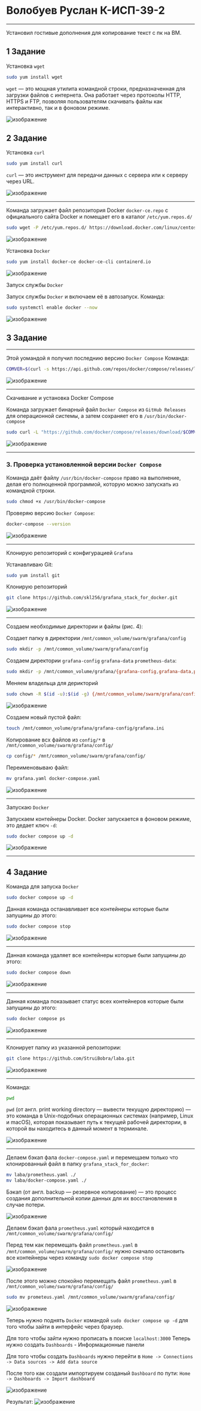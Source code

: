# Волобуев Руслан К-ИСП-39-2

***

Установил гостивые дополнения для копирование текст с пк на ВМ.

## 1 Задание

Установка `wget`

```bash
sudo yum install wget
```

`wget` — это мощная утилита командной строки, предназначенная для загрузки файлов с интернета. Она работает через протоколы HTTP, HTTPS и FTP, позволяя пользователям скачивать файлы как интерактивно, так и в фоновом режиме.

![изображение](https://github.com/user-attachments/assets/c2f5317c-5ba0-46ac-86c2-32cd7d94387a)


## 2 Задание

Установка `curl`
```bash
sudo yum install curl
```

`curl` — это инструмент для передачи данных с сервера или к серверу через URL.

![изображение](https://github.com/user-attachments/assets/30e2d0bb-c10d-4381-84eb-142a6d9f605f)

---

Команда загружает файл репозитория Docker `docker-ce.repo` с официального сайта Docker и помещает его в каталог `/etc/yum.repos.d/`

```bash
sudo wget -P /etc/yum.repos.d/ https://download.docker.com/linux/centos/docker-ce.repo
```

![изображение](https://github.com/user-attachments/assets/176b8997-0100-4bae-87c6-ac2d8485eaf4)


Установка `Docker`
 
 ```bash
sudo yum install docker-ce docker-ce-cli containerd.io
```
  
![изображение](https://github.com/user-attachments/assets/793b3543-a0ad-445c-9a2d-431ccfaeb271)


Запуск службы `Docker`

Запуск службы `Docker` и включаем её в автозапуск. 
Команда:
 ```bash
sudo systemctl enable docker --now
```

![изображение](https://github.com/user-attachments/assets/14499568-000a-41bc-ad9e-af5a89bfdf71)


## 3 Задание

---

Этой уомандой я получил последнию версию `Docker Compose`
Команда:
```bash
COMVER=$(curl -s https://api.github.com/repos/docker/compose/releases/latest | grep 'tag_name' | cut -d\" -f4)
```
  
![изображение](https://github.com/user-attachments/assets/93084380-6900-4d1a-9b9c-4ba65a481d5b)

---

Скачивание и установка Docker Compose

Команда загружает бинарный файл `Docker Compose` из `GitHub Releases` для операционной системы, а затем сохраняет его в `/usr/bin/docker-compose`

```bash
sudo curl -L "https://github.com/docker/compose/releases/download/$COMVER/docker-compose-$(uname -s)-$(uname -m)" -o /usr/bin/docker-compose
```

![изображение](https://github.com/user-attachments/assets/3f7ce01d-f9ef-4637-b562-fd8108ec460e)

---

### 3. Проверка установленной версии `Docker Compose`


Команда даёт файлу `/usr/bin/docker-compose` право на выполнение, делая его полноценной программой, которую можно запускать из командной строки.

```bash
sudo chmod +x /usr/bin/docker-compose
```

Проверяю версию `Docker Compose`:
```bash
docker-compose --version
```

![изображение](https://github.com/user-attachments/assets/a90033fc-65a1-4456-8c51-3dba5a84e794)

---

Клонирую репозиторий с конфигурацией `Grafana`

Устанавливаю Git:
```bash
sudo yum install git
```

Клонирую репозиторий
```bash
git clone https://github.com/skl256/grafana_stack_for_docker.git
```

![изображение](https://github.com/user-attachments/assets/33293314-a88e-44a5-a2b6-c671454095c6)

---

Создаем необходимые директории и файлы (рис. 4):

Создает папку в директории `/mnt/common_volume/swarm/grafana/config`
```bash
sudo mkdir -p /mnt/common_volume/swarm/grafana/config
```

Создаем директории `grafana-config` `grafana-data` `prometheus-data`:
```bash
sudo mkdir -p /mnt/common_volume/grafana/{grafana-config,grafana-data,prometheus-data}
```

Меняем владельца для дерикторий

```bash
sudo chown -R $(id -u):$(id -g) {/mnt/common_volume/swarm/grafana/config,/mnt/common_volume/grafana}
```

![изображение](https://github.com/user-attachments/assets/7d55b23d-acb8-4564-a5c0-ce48d473b98a)

Создаем новый пустой файл:
```bash
touch /mnt/common_volume/grafana/grafana-config/grafana.ini
```

Копирование всх файлов из `config/*` в `/mnt/common_volume/swarm/grafana/config/`
```bash
cp config/* /mnt/common_volume/swarm/grafana/config/
```

Переименовываю файл:
```bash
mv grafana.yaml docker-compose.yaml
```

![изображение](https://github.com/user-attachments/assets/30d2ecef-8ec3-43ee-8f06-ab13b32de593)

---

Запускаю `Docker`

Запускаем контейнеры Docker. Docker запускается в фоновом режиме, это дедает ключ `-d`:

```bash
sudo docker compose up -d
```

![изображение](https://github.com/user-attachments/assets/8608f225-3154-4795-a760-eb2571eaa350)


---

## 4 Задание

Команда для запуска `Docker`
```bash
sudo docker compose up -d
```

Данная команда останавливает все контейнеры которые были запущины до этого:
```bash
sudo docker compose stop
```

![изображение](https://github.com/user-attachments/assets/04be50be-b8df-4d71-ac27-b7648f1db4fe)


---

Данная команда удаляет все контейнеры которые были запущины до этого:
```bash
sudo docker compose down
```

![изображение](https://github.com/user-attachments/assets/3e631efe-eab3-49ae-9710-582ece81fd06)

---

Данная команда показывает статус всех контейнеров которые были запущины до этого:
```bash
sudo docker compose ps
```

![изображение](https://github.com/user-attachments/assets/616a08a3-0a53-45dd-a117-0f6436ce72aa)


---

Клонирует папку из указанной репозитории:
```bash
git clone https://github.com/StruiBobra/laba.git 
```

![изображение](https://github.com/user-attachments/assets/8f08ef5a-9ba4-4fa8-9506-4b274a899b1d)


---

Команда:
```bash
pwd
```

`pwd` (от англ. print working directory — вывести текущую директорию) — это команда в Unix-подобных операционных системах (например, Linux и macOS), которая показывает путь к текущей рабочей директории, в которой вы находитесь в данный момент в терминале.

![изображение](https://github.com/user-attachments/assets/e43c21a9-2ded-4966-9f7f-8d0a5e69e13e)

---

Делаем бэкап фала `docker-compose.yaml` и перемещаем только что клонированный файл в папку `grafana_stack_for_docker`:

```bash
mv laba/prometheus.yaml ./
mv laba/docker-compose.yaml ./
```

Бэкап (от англ. backup — резервное копирование) — это процесс создания дополнительной копии данных для их восстановления в случае потери.


![изображение](https://github.com/user-attachments/assets/671b8768-2308-40cc-bc95-31e9ac794a38)



Делаем бэкап фала `prometheus.yaml` который находится в `/mnt/common_volume/swarm/grafana/config/`

Перед тем как перемещать файл `prometheus.yaml` в `/mnt/common_volume/swarm/grafana/config/` нужно сначало остановить все контейнеры через команду `sudo docker compose stop`

![изображение](https://github.com/user-attachments/assets/39de7189-73e6-4748-97a0-0c93c26c68ff)

После этого можно спокойно перемещать файл `prometheus.yaml` в `/mnt/common_volume/swarm/grafana/config/` 
```bash
sudo mv prometeus.yaml /mnt/common_volume/swarm/grafana/config/
```

![изображение](https://github.com/user-attachments/assets/d0dd5354-6aca-4e6f-b53e-b06454581d94)


Теперь нужно поднять `Docker` командой `sudo docker compose up -d` для того чтобы зайти в интерфейс через браузер.

Для того чтобы зайти нужно прописать в поиске `localhost:3000`
Теперь нужно создать `Dashboards` - Информационные панели

Для того чтобы создать `Dashboards` нужно перейти в 
`Home -> Connections -> Data sources -> Add data source`

После того как создали импортируем созданый `Dashboard` по пути:
`Home -> Dashboards -> Import dashboard`

![изображение](https://github.com/user-attachments/assets/19cb8cb6-e9a8-4dee-a47e-c1070bfece4a)

Результат:
![изображение](https://github.com/user-attachments/assets/e8bf4d8d-f26f-4f2e-8efc-1c3ff7ec6717)
